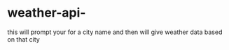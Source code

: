 # weather-api-
this will prompt your for a city name and then will give weather data based on that city
